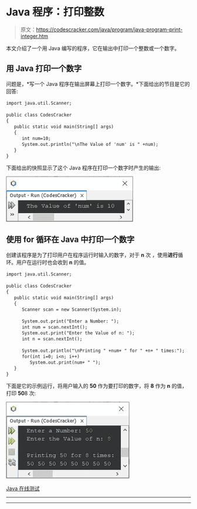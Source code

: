 # Java 程序：打印整数

> 原文：<https://codescracker.com/java/program/java-program-print-integer.htm>

本文介绍了一个用 Java 编写的程序，它在输出中打印一个整数或一个数字。

## 用 Java 打印一个数字

问题是，*写一个 Java 程序在输出屏幕上打印一个数字。*下面给出的节目是它的 回答:

```
import java.util.Scanner;

public class CodesCracker
{
   public static void main(String[] args)
   {
      int num=10;
      System.out.println("\nThe Value of 'num' is " +num);
   }
}
```

下面给出的快照显示了这个 Java 程序在打印一个数字时产生的输出:

![java program print a number](img/7df433bdbc0325c71cdebfeda6addc0f.png)

## 使用 for 循环在 Java 中打印一个数字

创建该程序是为了打印用户在程序运行时输入的数字，对于 **n** 次 ，使用**进行**循环。用户在运行时也会收到 **n** 的值。

```
import java.util.Scanner;

public class CodesCracker
{
   public static void main(String[] args)
   {
      Scanner scan = new Scanner(System.in);

      System.out.print("Enter a Number: ");
      int num = scan.nextInt();
      System.out.print("Enter the Value of n: ");
      int n = scan.nextInt();

      System.out.println("\nPrinting " +num+ " for " +n+ " times:");
      for(int i=0; i<n; i++)
         System.out.print(num+ " ");
   }
}
```

下面是它的示例运行，将用户输入的 **50** 作为要打印的数字，将 **8** 作为 **n** 的值，打印 **50**8 次:

![java print a number using for loop](img/2e2a8f6c043ecc41931e492ae18d108c.png)

[Java 在线测试](/exam/showtest.php?subid=1)

* * *

* * *